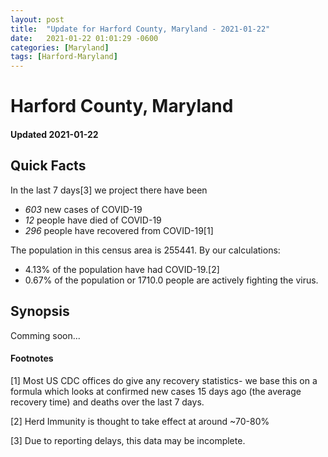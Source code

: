 ```yaml
---
layout: post
title:  "Update for Harford County, Maryland - 2021-01-22"
date:   2021-01-22 01:01:29 -0600
categories: [Maryland]
tags: [Harford-Maryland]
---
```


# Harford County, Maryland
#### Updated 2021-01-22

## Quick Facts

In the last 7 days[3] we project there have been
- *603* new cases of COVID-19
- *12* people have died of COVID-19
- *296* people have recovered from COVID-19[1]

The population in this census area is 255441. By our calculations:
- 4.13% of the population have had COVID-19.[2]
- 0.67% of the population or 1710.0 people are actively fighting the virus.

## Synopsis

Comming soon...


#### Footnotes

[1] Most US CDC offices do give any recovery statistics- we base this on a formula which looks at confirmed new cases
15 days ago (the average recovery time) and deaths over the last 7 days.

[2] Herd Immunity is thought to take effect at around ~70-80%

[3] Due to reporting delays, this data may be incomplete.
 
    